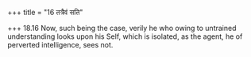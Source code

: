 +++
title = "16 तत्रैवं सति"

+++
18.16 Now, such being the case, verily he who owing to untrained
understanding looks upon his Self, which is isolated, as the agent, he
of perverted intelligence, sees not.
